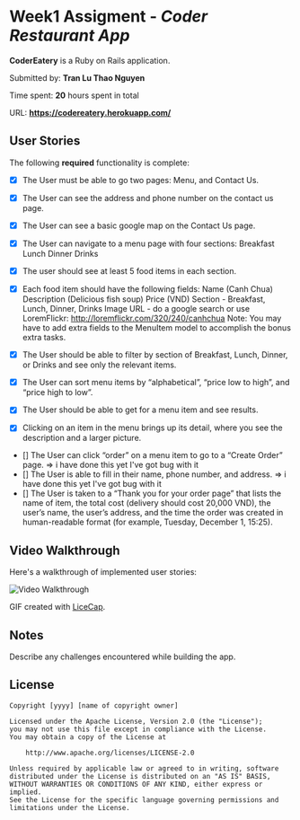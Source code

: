 # Week1 Assigment - *Coder Restaurant App*

**CoderEatery** is a Ruby on Rails application.

Submitted by: **Tran Lu Thao Nguyen**

Time spent: **20** hours spent in total

URL: **https://codereatery.herokuapp.com/**

## User Stories

The following **required** functionality is complete:

* [x] The User must be able to go two pages: Menu, and Contact Us.
* [x] The User can see the address and phone number on the contact us page.
* [x] The User can see a basic google map on the Contact Us page.
* [x] The User can navigate to a menu page with four sections:
        Breakfast
        Lunch
        Dinner
        Drinks
* [x] The user should see at least 5 food items in each section.
* [x] Each food item should have the following fields:
    Name (Canh Chua)
    Description (Delicious fish soup)
    Price (VND)
    Section - Breakfast, Lunch, Dinner, Drinks
    Image URL - do a google search or use LoremFlickr: http://loremflickr.com/320/240/canhchua
    Note: You may have to add extra fields to the MenuItem model to accomplish the bonus extra tasks.

* [x] The User should be able to filter by section of Breakfast, Lunch, Dinner, or Drinks and see only the relevant items.
* [x] The User can sort menu items by “alphabetical”, “price low to high”, and “price high to low”.
* [x] The User should be able to get for a menu item and see results.
* [x] Clicking on an item in the menu brings up its detail, where you see the description and a larger picture.
* [] The User can click “order” on a menu item to go to a “Create Order” page. => i have done this yet I've got bug with it
* [] The User is able to fill in their name, phone number, and address. => i have done this yet I've got bug with it
* [] The User is taken to a “Thank you for your order page” that lists the name of item, the total cost (delivery should cost 20,000 VND), the user’s name, the user’s address, and the time the order was created in human-readable format (for example, Tuesday, December 1, 15:25).

## Video Walkthrough 

Here's a walkthrough of implemented user stories:

![Video Walkthrough](http://myphamdongy.net/appdemo.gif)

GIF created with [LiceCap](http://www.cockos.com/licecap/).

## Notes

Describe any challenges encountered while building the app.

## License

    Copyright [yyyy] [name of copyright owner]

    Licensed under the Apache License, Version 2.0 (the "License");
    you may not use this file except in compliance with the License.
    You may obtain a copy of the License at

        http://www.apache.org/licenses/LICENSE-2.0

    Unless required by applicable law or agreed to in writing, software
    distributed under the License is distributed on an "AS IS" BASIS,
    WITHOUT WARRANTIES OR CONDITIONS OF ANY KIND, either express or implied.
    See the License for the specific language governing permissions and
    limitations under the License.